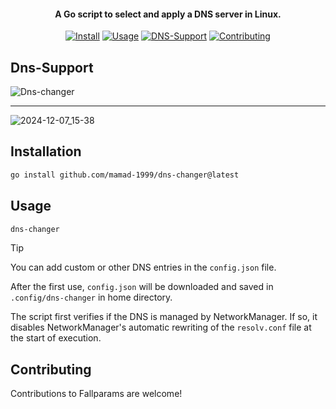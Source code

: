 <h4 align="center">A Go script to select and apply a DNS server in Linux.</h4>
<p align="center">
  <a href="#installation"><img src="https://img.shields.io/badge/Install-blue?style=for-the-badge" alt="Install"></a>
  <a href="#usage"><img src="https://img.shields.io/badge/Usage-green?style=for-the-badge" alt="Usage"></a>
  <a href="#dns-support"><img src="https://img.shields.io/badge/DNS--Support-orange?style=for-the-badge" alt="DNS-Support"></a>
  <a href="#contributing"><img src="https://img.shields.io/badge/Contributing-yellow?style=for-the-badge" alt="Contributing"></a>
</p>

## Dns-Support

![Dns-changer](https://github.com/user-attachments/assets/af03f351-0922-4fd6-98c2-265781c60c5b)

----

![2024-12-07_15-38](https://github.com/user-attachments/assets/bbb54355-f782-4dc1-9f2e-4eedee699471)


## Installation

```bash
go install github.com/mamad-1999/dns-changer@latest
```
## Usage
   
```bash
dns-changer
```

> [!TIP]
> You can add custom or other DNS entries in the `config.json` file.
> 
> After the first use, `config.json` will be downloaded and saved in `.config/dns-changer` in home directory.
>
> The script first verifies if the DNS is managed by NetworkManager. If so, it disables NetworkManager's automatic rewriting of the `resolv.conf` file at the start of execution.

## Contributing

Contributions to Fallparams are welcome! 

